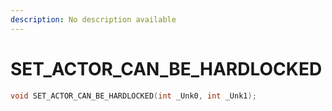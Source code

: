 ```yaml
---
description: No description available 
---
```


# SET_ACTOR_CAN_BE_HARDLOCKED

```cpp
void SET_ACTOR_CAN_BE_HARDLOCKED(int _Unk0, int _Unk1);
```